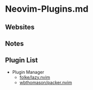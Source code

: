 # Neovim-Plugins.md

## Websites

## Notes

## Plugin List

* Plugin Manager
  * [folke/lazy.nvim](https://github.com/folke/lazy.nvim)
  * [wbthomason/packer.nvim](https://github.com/wbthomason/packer.nvim)
